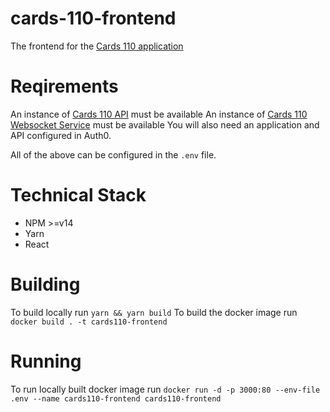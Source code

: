 # cards-110-frontend

The frontend for the [Cards 110 application](https://github.com/daithihearn/cards-110)

# Reqirements

An instance of [Cards 110 API](https://github.com/daithihearn/cards-110-api) must be available
An instance of [Cards 110 Websocket Service](https://github.com/daithihearn/cards-110-websocket-service) must be available
You will also need an application and API configured in Auth0.

All of the above can be configured in the `.env` file.

# Technical Stack

-   NPM >=v14
-   Yarn
-   React

# Building

To build locally run `yarn && yarn build`
To build the docker image run `docker build . -t cards110-frontend`

# Running

To run locally built docker image run `docker run -d -p 3000:80 --env-file .env --name cards110-frontend cards110-frontend`
